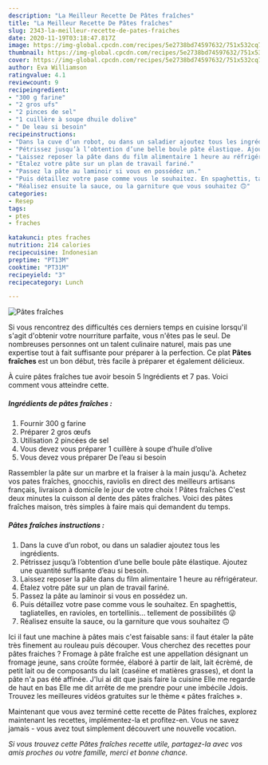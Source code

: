 ```yaml
---
description: "La Meilleur Recette De Pâtes fraîches"
title: "La Meilleur Recette De Pâtes fraîches"
slug: 2343-la-meilleur-recette-de-pates-fraiches
date: 2020-11-19T03:18:47.817Z
image: https://img-global.cpcdn.com/recipes/5e2738bd74597632/751x532cq70/pates-fraiches-photo-principale-de-la-recette.jpg
thumbnail: https://img-global.cpcdn.com/recipes/5e2738bd74597632/751x532cq70/pates-fraiches-photo-principale-de-la-recette.jpg
cover: https://img-global.cpcdn.com/recipes/5e2738bd74597632/751x532cq70/pates-fraiches-photo-principale-de-la-recette.jpg
author: Eva Williamson
ratingvalue: 4.1
reviewcount: 9
recipeingredient:
- "300 g farine"
- "2 gros ufs"
- "2 pinces de sel"
- "1 cuillère à soupe dhuile dolive"
- " De leau si besoin"
recipeinstructions:
- "Dans la cuve d’un robot, ou dans un saladier ajoutez tous les ingrédients."
- "Pétrissez jusqu’à l’obtention d’une belle boule pâte élastique. Ajoutez une quantité suffisante d’eau si besoin."
- "Laissez reposer la pâte dans du film alimentaire 1 heure au réfrigérateur."
- "Étalez votre pâte sur un plan de travail fariné."
- "Passez la pâte au laminoir si vous en possédez un."
- "Puis détaillez votre pase comme vous le souhaitez. En spaghettis, tagliatelles, en ravioles, en tortellinis... tellement de possibilités 😜"
- "Réalisez ensuite la sauce, ou la garniture que vous souhaitez 🙃"
categories:
- Resep
tags:
- ptes
- fraches

katakunci: ptes fraches 
nutrition: 214 calories
recipecuisine: Indonesian
preptime: "PT13M"
cooktime: "PT31M"
recipeyield: "3"
recipecategory: Lunch

---
```



![Pâtes fraîches](https://img-global.cpcdn.com/recipes/5e2738bd74597632/751x532cq70/pates-fraiches-photo-principale-de-la-recette.jpg)

Si vous rencontrez des difficultés ces derniers temps en cuisine lorsqu'il s'agit d'obtenir votre nourriture parfaite, vous n'êtes pas le seul. De nombreuses personnes ont un talent culinaire naturel, mais pas une expertise tout à fait suffisante pour préparer à la perfection. Ce plat <strong> Pâtes fraîches </strong> est un bon début, très facile à préparer et également délicieux.

<!--inarticleads1-->

À cuire pâtes fraîches tue avoir besoin 5 Ingrédients et 7 pas. Voici comment vous atteindre cette.

##### Ingrédients de pâtes fraîches :

1. Fournir 300 g farine
1. Préparer 2 gros œufs
1. Utilisation 2 pincées de sel
1. Vous devez vous préparer 1 cuillère à soupe d’huile d’olive
1. Vous devez vous préparer  De l’eau si besoin


Rassembler la pâte sur un marbre et la fraiser à la main jusqu&#39;à. Achetez vos pates fraîches, gnocchis, raviolis en direct des meilleurs artisans français, livraison à domicile le jour de votre choix ! Pâtes fraîches C&#39;est deux minutes la cuisson al dente des pâtes fraîches. Voici des pâtes fraîches maison, très simples à faire mais qui demandent du temps. 

<!--inarticleads2-->

##### Pâtes fraîches instructions :

1. Dans la cuve d’un robot, ou dans un saladier ajoutez tous les ingrédients.
1. Pétrissez jusqu’à l’obtention d’une belle boule pâte élastique. Ajoutez une quantité suffisante d’eau si besoin.
1. Laissez reposer la pâte dans du film alimentaire 1 heure au réfrigérateur.
1. Étalez votre pâte sur un plan de travail fariné.
1. Passez la pâte au laminoir si vous en possédez un.
1. Puis détaillez votre pase comme vous le souhaitez. En spaghettis, tagliatelles, en ravioles, en tortellinis... tellement de possibilités 😜
1. Réalisez ensuite la sauce, ou la garniture que vous souhaitez 🙃


Ici il faut une machine à pâtes mais c&#39;est faisable sans: il faut étaler la pâte très finement au rouleau puis découper. Vous cherchez des recettes pour pâtes fraiches ? Fromage à pâte fraîche est une appellation désignant un fromage jeune, sans croûte formée, élaboré à partir de lait, lait écrèmé, de petit lait ou de composants du lait (caséine et matières grasses), et dont la pâte n&#39;a pas été affinée. J&#39;lui ai dit que jsais faire la cuisine Elle me regarde de haut en bas Elle me dit arrête de me prendre pour une imbécile Jdois. Trouvez les meilleures vidéos gratuites sur le thème « pâtes fraîches ». 

<!--inarticleads1-->

<p>
Maintenant que vous avez terminé cette recette de Pâtes fraîches, explorez maintenant les recettes, implémentez-la et profitez-en. Vous ne savez jamais - vous avez tout simplement découvert une nouvelle vocation.
</p>

<p>
<i>Si vous trouvez cette Pâtes fraîches recette utile, partagez-la avec vos amis proches ou votre famille, merci et bonne chance.</i>
</p>
